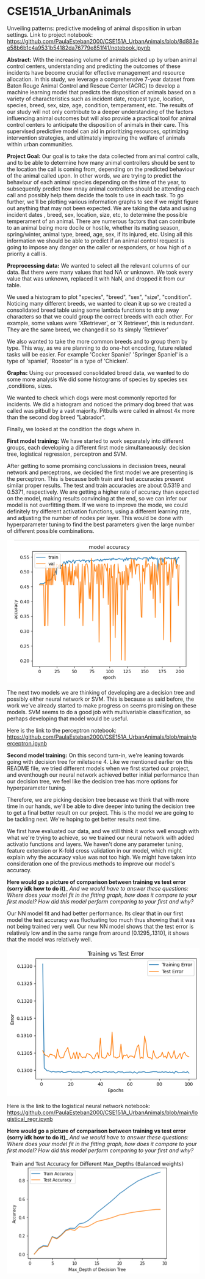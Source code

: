 # CSE151A_UrbanAnimals
Unveiling patterns: predictive modeling of animal disposition in urban settings.
Link to project notebook: https://github.com/PaulaEsteban2000/CSE151A_UrbanAnimals/blob/8d883ee58b6b1c4a9531b54182da76779e851f41/notebook.ipynb


__Abstract:__
With the increasing volume of animals picked up by urban animal control centers, understanding and predicting the outcomes of these incidents have become crucial for effective management and resource allocation. In this study, we leverage a comprehensive 7-year dataset from Baton Rouge Animal Control and Rescue Center (ACRC) to develop a machine learning model that predicts the disposition of animals based on a variety of characteristics such as incident date, request type, location, species, breed, sex, size, age, condition, temperament, etc. The results of our study will not only contribute to a deeper understanding of the factors influencing animal outcomes but will also provide a practical tool for animal control centers to anticipate the disposition of animals in their care. This supervised predictive model can aid in prioritizing resources, optimizing intervention strategies, and ultimately improving the welfare of animals within urban communities.


__Project Goal:__
Our goal is to take the data collected from animal control calls, and to be able to determine how many animal controllers should be sent to the location the call is coming from, depending on the predicted behaviour of the animal called upon. In other words, we are trying to predict the behaviour of each animal species depending on the time of the year, to subsequently predict how mnay animal controllers should be attending each call and possibly help them decide the tools to use in each task. 
To go further,  we'll be plotting various information graphs to see if we might figure out anything that may not been expected. We are taking the data and using incident dates , breed, sex, location, size, etc, to determine the possible temperament of an animal. There are numerous factors that can contribute to an animal being more docile or hostile, whether its mating season, spring/winter, animal type, breed, age, sex, if its injured, etc. Using all this information we should be able to predict if an animal control request is going to impose any danger on the caller or responders, or how high of a priority a call is.


__Preprocessing data:__
We wanted to select all the relevant columns of our data. But there were many values that had NA or unknown.
We took every value that was unknown, replaced it with NaN, and dropped it from our table.

We used a histogram to plot "species", "breed", "sex", "size", "condition".
Noticing many different breeds, we wanted to clean it up so we created a consolidated breed table using some lambda functions to strip away characters so that we could group the correct breeds with each other.
For example, some values were 'XRetriever', or 'X Retriever', this is redundant. They are the same breed, we changed it so its simply 'Retriever'

We also wanted to take the more common breeds and to group them by type. This way, as we are planning to do one-hot encoding, future related tasks will be easier.
For example 'Cocker Spaniel' 'Springer Spaniel' is a type of 'spaniel', 'Rooster' is a type of 'Chicken'. 


__Graphs:__
Using our processed consolidated breed data, we wanted to do some more analysis
We did some histograms of species by species sex ,conditions, sizes.

We wanted to check which dogs were most commonly reported for incidents. We did a histogram and noticed the primary dog breed that was called was pitbull by a vast majority. Pitbulls were called in almost 4x more than the second dog breed "Labrador".

Finally, we looked at the condition the dogs where in.


__First model training:__
We have started to work separately into different groups, each developing a different first mode simultaneaously: decision tree, logistical regression, perceptron and SVM.

After getting to some promising conclussions in decission trees, neural network and perceptrons, we decided the first model we are presenting is the perceptron. This is because both train and test accuracies present similar proper results. The test and train accuracies are about 0.5319 and 0.5371, respectively. We are getting a higher rate of accuracy than expected on the model, making results convincing at the end, so we can infer our model is not overfitting them. If we were to improve the mode, we could definitely try different activation functions, using a different learning rate, and adjusting the number of nodes per layer. This would be done with hyperparameter tuning to find the best parameters given the large number of different possible combinations.

![perceptron](graph_perceptron.png)

The next two models we are thinking of developing are a decision tree and possibly either neural network or SVM. This is because as said before, the work we've already started to make progress on seems promising on these models. SVM seems to do a good job with multivariable classification, so perhaps developing that model would be useful.

Here is the link to the perceptron notebook: https://github.com/PaulaEsteban2000/CSE151A_UrbanAnimals/blob/main/perceptron.ipynb


__Second model training:__
On this second turn-in, we're leaning towards going with decision tree for miletsone 4. Like we mentioned earlier on this README file, we tried different models when we first started our project, and eventhough our neural network achieved better initial performance than our decision tree, we feel like the decision tree has more options for hyperparameter tuning.

Therefore, we are picking decision tree because we think that with more time in our hands, we'll be able to dive deeper into tuning the decision tree to get a final better result on our project. This is the model we are going to be tackling next. We're hoping to get better results next time.

We first have evaluated our data, and we still think it works well enough with what we're trying to achieve, so we trained our neural network with added activatio functions and layers.
We haven't done any parameter tuning, feature extension or K-fold cross validation in our model, which might explain why the accuracy value was not too high. We might have taken into consideration one of the previous methods to improve our model's accuracy.

__Here would go a picture of comparison between training vs test error (sorry idk how to do it)___
_And we would have to answer these questions: 
Where does your model fit in the fitting graph, how does it compare to your first model?
How did this model perform comparing to your first and why?_

Our NN model fit and had better performance. Its clear that in our first model the test accuracy was fluctuating too much thus showing that it was not being trained very well. Our new NN model shows that
the test error is relatively low and in the same range from around [0.1295,.1310], it shows that the model was relatively well.

![NN](https://github.com/PaulaEsteban2000/CSE151A_UrbanAnimals/blob/main/nn.png)

Here is the link to the logistical neural network notebook: https://github.com/PaulaEsteban2000/CSE151A_UrbanAnimals/blob/main/logistical_regr.ipynb

__Here would go a picture of comparison between training vs test error (sorry idk how to do it)___
_And we would have to answer these questions: 
Where does your model fit in the fitting graph, how does it compare to your first model?
How did this model perform comparing to your first and why?_

![DT](https://github.com/PaulaEsteban2000/CSE151A_UrbanAnimals/blob/main/dt.png)

